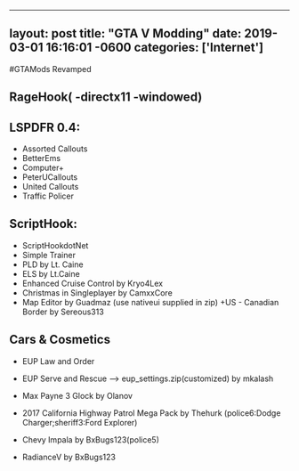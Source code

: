 --- 
layout: post
title: "GTA V Modding" 
date: 2019-03-01 16:16:01 -0600 
categories: ['Internet']
 --- 

#GTAMods Revamped

## RageHook( -directx11 -windowed)
## LSPDFR 0.4:
* Assorted Callouts
* BetterEms
* Computer+
* PeterUCallouts
* United Callouts
* Traffic Policer

## ScriptHook:
* ScriptHookdotNet
* Simple Trainer
* PLD by Lt. Caine
* ELS by Lt.Caine
* Enhanced Cruise Control by Kryo4Lex 
* Christmas in Singleplayer by CamxxCore
* Map Editor by Guadmaz (use nativeui supplied in zip)
 +US - Canadian Border by Sereous313


## Cars & Cosmetics
* EUP Law and Order
* EUP Serve and Rescue
--> eup_settings.zip(customized) by mkalash

* Max Payne 3 Glock by Olanov

* 2017 California Highway Patrol Mega Pack by Thehurk (police6:Dodge Charger;sheriff3:Ford Explorer)
* Chevy Impala by BxBugs123(police5)
* RadianceV by BxBugs123



 
